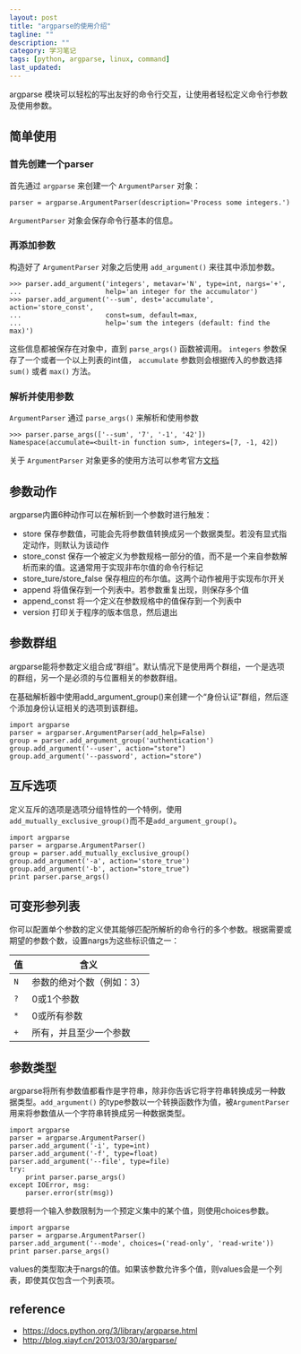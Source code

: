 ```yaml
---
layout: post
title: "argparse的使用介绍"
tagline: ""
description: ""
category: 学习笔记
tags: [python, argparse, linux, command]
last_updated: 
---
```


argparse 模块可以轻松的写出友好的命令行交互，让使用者轻松定义命令行参数及使用参数。

## 简单使用

### 首先创建一个parser
首先通过 `argparse` 来创建一个 `ArgumentParser` 对象：

    parser = argparse.ArgumentParser(description='Process some integers.')

`ArgumentParser` 对象会保存命令行基本的信息。

### 再添加参数

构造好了 `ArgumentParser` 对象之后使用 `add_argument()` 来往其中添加参数。

    >>> parser.add_argument('integers', metavar='N', type=int, nargs='+',
    ...                     help='an integer for the accumulator')
    >>> parser.add_argument('--sum', dest='accumulate', action='store_const',
    ...                     const=sum, default=max,
    ...                     help='sum the integers (default: find the max)')

这些信息都被保存在对象中，直到 `parse_args()` 函数被调用。 `integers` 参数保存了一个或者一个以上列表的int值， `accumulate` 参数则会根据传入的参数选择 `sum()` 或者 `max()` 方法。

### 解析并使用参数
`ArgumentParser` 通过 `parse_args()` 来解析和使用参数

    >>> parser.parse_args(['--sum', '7', '-1', '42'])
    Namespace(accumulate=<built-in function sum>, integers=[7, -1, 42])
   
关于 `ArgumentParser` 对象更多的使用方法可以参考官方[文档](https://docs.python.org/3/library/argparse.html)

## 参数动作

argparse内置6种动作可以在解析到一个参数时进行触发：

- store 保存参数值，可能会先将参数值转换成另一个数据类型。若没有显式指定动作，则默认为该动作
- store_const 保存一个被定义为参数规格一部分的值，而不是一个来自参数解析而来的值。这通常用于实现非布尔值的命令行标记
- store_ture/store_false 保存相应的布尔值。这两个动作被用于实现布尔开关 
- append 将值保存到一个列表中。若参数重复出现，则保存多个值 
- append_const 将一个定义在参数规格中的值保存到一个列表中 
- version 打印关于程序的版本信息，然后退出


## 参数群组

argparse能将参数定义组合成“群组”。默认情况下是使用两个群组，一个是选项的群组，另一个是必须的与位置相关的参数群组。

在基础解析器中使用add_argument_group()来创建一个“身份认证”群组，然后逐个添加身份认证相关的选项到该群组。

    import argparse
    parser = argparser.ArgumentParser(add_help=False)
    group = parser.add_argument_group('authentication')
    group.add_argument('--user', action="store")
    group.add_argument('--password', action="store")

## 互斥选项

定义互斥的选项是选项分组特性的一个特例，使用`add_mutually_exclusive_group()`而不是`add_argument_group()`。

    import argparse
    parser = argparse.ArgumentParser()
    group = parser.add_mutually_exclusive_group()
    group.add_argument('-a', action='store_true')
    group.add_argument('-b', action="store_true")
    print parser.parse_args()


## 可变形参列表

你可以配置单个参数的定义使其能够匹配所解析的命令行的多个参数。根据需要或期望的参数个数，设置nargs为这些标识值之一：

值 | 含义 
---|-------
`N`  |参数的绝对个数（例如：3） 
`?`  |0或1个参数 
`*`  |0或所有参数 
`+`  |所有，并且至少一个参数


## 参数类型

argparse将所有参数值都看作是字符串，除非你告诉它将字符串转换成另一种数据类型。`add_argument()` 的type参数以一个转换函数作为值，被`ArgumentParser`用来将参数值从一个字符串转换成另一种数据类型。

    import argparse
    parser = argparse.ArgumentParser()
    parser.add_argument('-i', type=int)
    parser.add_argument('-f', type=float)
    parser.add_argument('--file', type=file)
    try:
        print parser.parse_args()
    except IOError, msg:
        parser.error(str(msg))

要想将一个输入参数限制为一个预定义集中的某个值，则使用choices参数。

    import argparse
    parser = argparse.ArgumentParser()
    parser.add_argument('--mode', choices=('read-only', 'read-write'))
    print parser.parse_args()


values的类型取决于nargs的值。如果该参数允许多个值，则values会是一个列表，即使其仅包含一个列表项。


## reference

- <https://docs.python.org/3/library/argparse.html>
- <http://blog.xiayf.cn/2013/03/30/argparse/>


